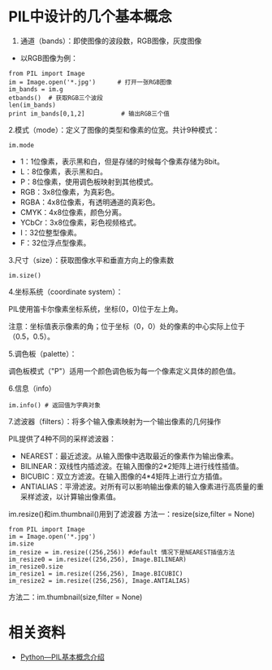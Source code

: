 # PIL中设计的几个基本概念

1. 通道（bands）：即使图像的波段数，RGB图像，灰度图像

- 以RGB图像为例：

```text
from PIL import Image
im = Image.open('*.jpg')      # 打开一张RGB图像
im_bands = im.g
etbands()  # 获取RGB三个波段
len(im_bands)
print im_bands[0,1,2]          # 输出RGB三个值
```

2.模式（mode）：定义了图像的类型和像素的位宽。共计9种模式：

```text
im.mode
```

- 1：1位像素，表示黑和白，但是存储的时候每个像素存储为8bit。
- L：8位像素，表示黑和白。
- P：8位像素，使用调色板映射到其他模式。
- RGB：3x8位像素，为真彩色。
- RGBA：4x8位像素，有透明通道的真彩色。
- CMYK：4x8位像素，颜色分离。
- YCbCr：3x8位像素，彩色视频格式。
- I：32位整型像素。
- F：32位浮点型像素。

3.尺寸（size）：获取图像水平和垂直方向上的像素数

```text
im.size()
```

4.坐标系统（coordinate system）：

PIL使用笛卡尔像素坐标系统，坐标(0，0)位于左上角。

注意：坐标值表示像素的角；位于坐标（0，0）处的像素的中心实际上位于（0.5，0.5）。

5.调色板（palette）：

调色板模式（"P"）适用一个颜色调色板为每一个像素定义具体的颜色值。

6.信息（info）

```text
im.info() # 返回值为字典对象
```

7.滤波器（filters）：将多个输入像素映射为一个输出像素的几何操作

PIL提供了4种不同的采样滤波器：

- NEAREST：最近滤波。从输入图像中选取最近的像素作为输出像素。
- BILINEAR：双线性内插滤波。在输入图像的2*2矩阵上进行线性插值。
- BICUBIC：双立方滤波。在输入图像的4*4矩阵上进行立方插值。
- ANTIALIAS：平滑滤波。对所有可以影响输出像素的输入像素进行高质量的重采样滤波，以计算输出像素值。


im.resize()和im.thumbnail()用到了滤波器
方法一：resize(size,filter = None)

```text
from PIL import Image
im = Image.open('*.jpg')
im.size
im_resize = im.resize((256,256)) #default 情况下是NEAREST插值方法
im_resize0 = im.resize((256,256), Image.BILINEAR)
im_resize0.size
im_resize1 = im.resize((256,256), Image.BICUBIC)
im_resize2 = im.resize((256,256), Image.ANTIALIAS)
```

方法二：im.thumbnail(size,filter = None)



# 相关资料

- [Python—PIL基本概念介绍](https://zhuanlan.zhihu.com/p/27504020)

